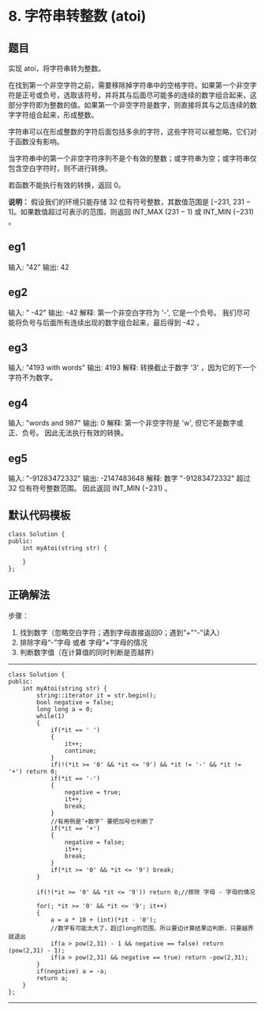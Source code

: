 # 8. 字符串转整数 (atoi)
## 题目
实现 atoi，将字符串转为整数。

在找到第一个非空字符之前，需要移除掉字符串中的空格字符。如果第一个非空字符是正号或负号，选取该符号，并将其与后面尽可能多的连续的数字组合起来，这部分字符即为整数的值。如果第一个非空字符是数字，则直接将其与之后连续的数字字符组合起来，形成整数。

字符串可以在形成整数的字符后面包括多余的字符，这些字符可以被忽略，它们对于函数没有影响。

当字符串中的第一个非空字符序列不是个有效的整数；或字符串为空；或字符串仅包含空白字符时，则不进行转换。

若函数不能执行有效的转换，返回 0。

**说明：**
假设我们的环境只能存储 32 位有符号整数，其数值范围是 [−231,  231 − 1]。如果数值超过可表示的范围，则返回  INT_MAX (231 − 1) 或 INT_MIN (−231) 。

## eg1

输入: "42"
输出: 42

## eg2

输入: "   -42"
输出: -42
解释: 第一个非空白字符为 '-', 它是一个负号。
我们尽可能将负号与后面所有连续出现的数字组合起来，最后得到 -42 。

## eg3

输入: "4193 with words"
输出: 4193
解释: 转换截止于数字 '3' ，因为它的下一个字符不为数字。

## eg4

输入: "words and 987"
输出: 0
解释: 第一个非空字符是 'w', 但它不是数字或正、负号。
因此无法执行有效的转换。

## eg5

输入: "-91283472332"
输出: -2147483648
解释: 数字 "-91283472332" 超过 32 位有符号整数范围。 
     因此返回 INT_MIN (−231) 。

## 默认代码模板

	class Solution {
	public:
	    int myAtoi(string str) {
	        
	    }
	};

## 正确解法

步骤：
1. 找到数字（忽略空白字符；遇到字母直接返回0；遇到“+”“-”读入）
2. 排除字母“-”字母 或者 字母“+”字母的情况
3. 判断数字值（在计算值的同时判断是否越界）

---
	class Solution {
	public:
	    int myAtoi(string str) {
	        string::iterator it = str.begin();
	        bool negative = false;
	        long long a = 0;
	        while(1)
	        {
	            if(*it == ' ')
	            {
	                it++;
	                continue;
	            }
	            if(!(*it >= '0' && *it <= '9') && *it != '-' && *it != '+') return 0;
	            if(*it == '-')
	            {
	                negative = true;
	                it++;
	                break;
	            }
	            //有用例是‘+数字’ 要把加号也判断了
	            if(*it == '+')
	            {
	                negative = false;
	                it++;
	                break;
	            }
	            if(*it >= '0' && *it <= '9') break;
	        }
	        
	        if(!(*it >= '0' && *it <= '9')) return 0;//排除 字母 - 字母的情况
	        
	        for(; *it >= '0' && *it <= '9'; it++)
	        {
	            a = a * 10 + (int)(*it - '0');
	            //数字有可能太大了，超过long的范围，所以要边计算结果边判断，只要越界就退出
	            if(a > pow(2,31) - 1 && negative == false) return (pow(2,31) - 1);
	            if(a > pow(2,31) && negative == true) return -pow(2,31);
	        }
	        if(negative) a = -a;
	        return a;
	    }
	};
---